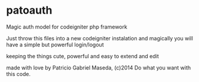 patoauth
========

Magic auth model for codeigniter php framework

Just throw this files into a new codeigniter instalation and magically you will have a simple but powerful login/logout

keeping the things cute, powerful and easy to extend and edit


made with love by Patricio Gabriel Maseda, (c)2014 Do what you want with this code.
